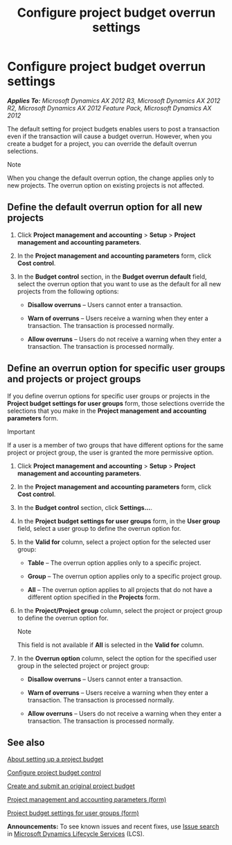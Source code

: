 ﻿---
title: Configure project budget overrun settings
TOCTitle: Configure project budget overrun settings
ms:assetid: 11137a2f-8a8a-4cf9-a9be-26f783bb4808
ms:mtpsurl: https://technet.microsoft.com/en-us/library/Hh242140(v=AX.60)
ms:contentKeyID: 36056031
ms.date: 09/21/2015
mtps_version: v=AX.60
f1_keywords:
- project
- budget
- budget overrun
- budget settings
- overrun
- overrun option
- overrun settings
- project budget
- project budget overrun option
- project budget settings
- project overrun
- project budget overrun settings
---

# Configure project budget overrun settings 


_**Applies To:** Microsoft Dynamics AX 2012 R3, Microsoft Dynamics AX 2012 R2, Microsoft Dynamics AX 2012 Feature Pack, Microsoft Dynamics AX 2012_

The default setting for project budgets enables users to post a transaction even if the transaction will cause a budget overrun. However, when you create a budget for a project, you can override the default overrun selections.


> [!NOTE]
> <P>When you change the default overrun option, the change applies only to new projects. The overrun option on existing projects is not affected.</P>



## Define the default overrun option for all new projects

1.  Click **Project management and accounting** \> **Setup** \> **Project management and accounting parameters**.

2.  In the **Project management and accounting parameters** form, click **Cost control**.

3.  In the **Budget control** section, in the **Budget overrun default** field, select the overrun option that you want to use as the default for all new projects from the following options:
    
      - **Disallow overruns** – Users cannot enter a transaction.
    
      - **Warn of overruns** – Users receive a warning when they enter a transaction. The transaction is processed normally.
    
      - **Allow overruns** – Users do not receive a warning when they enter a transaction. The transaction is processed normally.

## Define an overrun option for specific user groups and projects or project groups

If you define overrun options for specific user groups or projects in the **Project budget settings for user groups** form, those selections override the selections that you make in the **Project management and accounting parameters** form.


> [!IMPORTANT]
> <P>If a user is a member of two groups that have different options for the same project or project group, the user is granted the more permissive option.</P>



1.  Click **Project management and accounting** \> **Setup** \> **Project management and accounting parameters**.

2.  In the **Project management and accounting parameters** form, click **Cost control**.

3.  In the **Budget control** section, click **Settings...**.

4.  In the **Project budget settings for user groups** form, in the **User group** field, select a user group to define the overrun option for.

5.  In the **Valid for** column, select a project option for the selected user group:
    
      - **Table** – The overrun option applies only to a specific project.
    
      - **Group** – The overrun option applies only to a specific project group.
    
      - **All** – The overrun option applies to all projects that do not have a different option specified in the **Projects** form.

6.  In the **Project/Project group** column, select the project or project group to define the overrun option for.
    

    > [!NOTE]
    > <P>This field is not available if <STRONG>All</STRONG> is selected in the <STRONG>Valid for</STRONG> column.</P>



7.  In the **Overrun option** column, select the option for the specified user group in the selected project or project group:
    
      - **Disallow overruns** – Users cannot enter a transaction.
    
      - **Warn of overruns** – Users receive a warning when they enter a transaction. The transaction is processed normally.
    
      - **Allow overruns** – Users do not receive a warning when they enter a transaction. The transaction is processed normally.

## See also

[About setting up a project budget](about-setting-up-a-project-budget.md)

[Configure project budget control](configure-project-budget-control.md)

[Create and submit an original project budget](create-and-submit-an-original-project-budget.md)

[Project management and accounting parameters (form)](https://technet.microsoft.com/en-us/library/aa599440\(v=ax.60\))

[Project budget settings for user groups (form)](https://technet.microsoft.com/en-us/library/hh242598\(v=ax.60\))

  
**Announcements:** To see known issues and recent fixes, use [Issue search](http://go.microsoft.com/fwlink/?linkid=389258) in [Microsoft Dynamics Lifecycle Services](http://go.microsoft.com/fwlink/?linkid=306505) (LCS).

